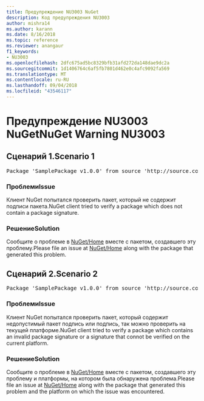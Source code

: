```yaml
---
title: Предупреждение NU3003 NuGet
description: Код предупреждения NU3003
author: mishra14
ms.author: karann
ms.date: 8/16/2018
ms.topic: reference
ms.reviewer: anangaur
f1_keywords:
- NU3003
ms.openlocfilehash: 2dfc675ad5bc8329bfb31afd272da148dae9dc2a
ms.sourcegitcommit: 1d1406764c6af5fb7801d462e0c4afc9092fa569
ms.translationtype: MT
ms.contentlocale: ru-RU
ms.lasthandoff: 09/04/2018
ms.locfileid: "43546117"
---
```

# <a name="nuget-warning-nu3003"></a><span data-ttu-id="693e4-103">Предупреждение NU3003 NuGet</span><span class="sxs-lookup"><span data-stu-id="693e4-103">NuGet Warning NU3003</span></span>

## <a name="scenario-1"></a><span data-ttu-id="693e4-104">Сценарий 1.</span><span class="sxs-lookup"><span data-stu-id="693e4-104">Scenario 1</span></span>

<pre>Package 'SamplePackage v1.0.0' from source 'http://source.com/index.json': The package is not signed. Unable to verify signature from an unsigned package.</pre>

### <a name="issue"></a><span data-ttu-id="693e4-105">Проблеми</span><span class="sxs-lookup"><span data-stu-id="693e4-105">Issue</span></span>

<span data-ttu-id="693e4-106">Клиент NuGet попытался проверить пакет, который не содержит подписи пакета.</span><span class="sxs-lookup"><span data-stu-id="693e4-106">NuGet client tried to verify a package which does not contain a package signature.</span></span>


### <a name="solution"></a><span data-ttu-id="693e4-107">Решение</span><span class="sxs-lookup"><span data-stu-id="693e4-107">Solution</span></span>

<span data-ttu-id="693e4-108">Сообщите о проблеме в [NuGet/Home](https://github.com/NuGet/Home/issues) вместе с пакетом, создавшего эту проблему.</span><span class="sxs-lookup"><span data-stu-id="693e4-108">Please file an issue at [NuGet/Home](https://github.com/NuGet/Home/issues) along with the package that generated this problem.</span></span>



## <a name="scenario-2"></a><span data-ttu-id="693e4-109">Сценарий 2.</span><span class="sxs-lookup"><span data-stu-id="693e4-109">Scenario 2</span></span>

<pre>Package 'SamplePackage v1.0.0' from source 'http://source.com/index.json': The package signature is invalid or cannot be verified on this platform.</pre>

### <a name="issue"></a><span data-ttu-id="693e4-110">Проблеми</span><span class="sxs-lookup"><span data-stu-id="693e4-110">Issue</span></span>

<span data-ttu-id="693e4-111">Клиент NuGet попытался проверить пакет, который содержит недопустимый пакет подпись или подпись, так можно проверить на текущей платформе.</span><span class="sxs-lookup"><span data-stu-id="693e4-111">NuGet client tried to verify a package which contains an invalid package signature or a signature that connot be verified on the current platform.</span></span>


### <a name="solution"></a><span data-ttu-id="693e4-112">Решение</span><span class="sxs-lookup"><span data-stu-id="693e4-112">Solution</span></span>

<span data-ttu-id="693e4-113">Сообщите о проблеме в [NuGet/Home](https://github.com/NuGet/Home/issues) вместе с пакетом, создавшего эту проблему и платформы, на котором была обнаружена проблема.</span><span class="sxs-lookup"><span data-stu-id="693e4-113">Please file an issue at [NuGet/Home](https://github.com/NuGet/Home/issues) along with the package that generated this problem and the platform on which the issue was encountered.</span></span>


